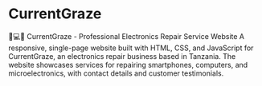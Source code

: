# CurrentGraze
📱💻🔧 CurrentGraze - Professional Electronics Repair Service Website  A responsive, single-page website built with HTML, CSS, and JavaScript for CurrentGraze, an electronics repair business based in Tanzania. The website showcases services for repairing smartphones, computers, and microelectronics, with contact details and customer testimonials.
